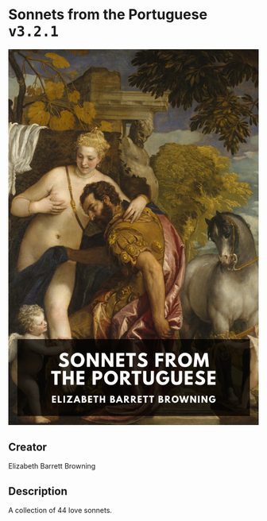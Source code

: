 
# Sonnets from the Portuguese <kbd>v3.2.1</kbd>

<center>
  <img src="./cover-1024.jpg"/>
</center>

## Creator
Elizabeth Barrett Browning

## Description
A collection of 44 love sonnets.
